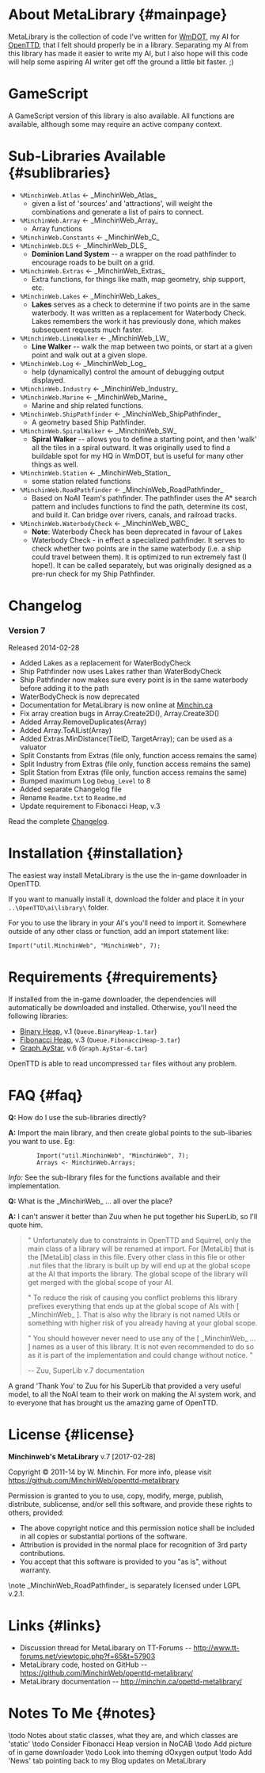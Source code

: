 ﻿About MetaLibrary                                                   {#mainpage}
===============================================================================

MetaLibrary is the collection of code I've written for
[WmDOT](http://www.tt-forums.net/viewtopic.php?f=65&t=53698), my AI for
[OpenTTD](http://www.openttd.org/), that I felt should properly be in a
library. Separating my AI from this library has made it easier to write my
AI, but I also hope will this code will help some aspiring AI writer get off
the ground a little bit faster. ;)

GameScript
===============================================================================
A GameScript version of this library is also available. All functions are
available, although some may require an active company context.

Sub-Libraries Available                                         {#sublibraries}
===============================================================================

- `%MinchinWeb.Atlas` ← \_MinchinWeb\_Atlas\_
    - given a list of 'sources' and 'attractions', will weight the combinations
        and generate a list of pairs to connect.
- `%MinchinWeb.Array` ← \_MinchinWeb\_Array\_
    - Array functions
- `%MinchinWeb.Constants` ← \_MinchinWeb\_C\_
- `%MinchinWeb.DLS` ← \_MinchinWeb\_DLS\_
    - **Dominion Land System** -- a wrapper on the road pathfinder to encourage
      roads to be built on a grid.
- `%MinchinWeb.Extras` ← \_MinchinWeb\_Extras\_
    - Extra functions, for things like math, map geometry, ship support, etc.
- `%MinchinWeb.Lakes` ← \_MinchinWeb\_Lakes\_
    - **Lakes** serves as a check to determine if two points are in the same
      waterbody. It was written as a replacement for Waterbody Check. Lakes
      remembers the work it has previously done, which makes subsequent requests
      much faster.
- `%MinchinWeb.LineWalker` ← \_MinchinWeb\_LW\_
    - **Line Walker** -- walk the map between two points, or start at a given
      point and walk out at a given slope.
- `%MinchinWeb.Log` ← \_MinchinWeb\_Log\_
    - help (dynamically) control the amount of debugging output displayed.
- `%MinchinWeb.Industry` ← \_MinchinWeb\_Industry\_
- `%MinchinWeb.Marine` ← \_MinchinWeb\_Marine\_
    - Marine and ship related functions.
- `%MinchinWeb.ShipPathfinder` ← \_MinchinWeb\_ShipPathfinder\_
    - A geometry based Ship Pathfinder.
- `%MinchinWeb.SpiralWalker` ← \_MinchinWeb\_SW\_
    - **Spiral Walker** -- allows you to define a starting point, and then
      'walk' all the tiles in a spiral outward. It was originally used to find a
      buildable spot for my HQ in WmDOT, but is useful for many other things as
      well.
- `%MinchinWeb.Station` ← \_MinchinWeb\_Station\_
    - some station related functions
- `%MinchinWeb.RoadPathfinder` ← \_MinchinWeb\_RoadPathfinder\_
    - Based on NoAI Team's pathfinder. The pathfinder uses the A* search pattern
      and includes functions to find the path, determine its cost, and build it.
      Can bridge over rivers, canals, and railroad tracks.
- `%MinchinWeb.WaterbodyCheck` ← \_MinchinWeb\_WBC\_
    - **Note**: Waterbody Check has been deprecated in favour of Lakes
    - Waterbody Check - in effect a specialized pathfinder. It serves to check
      whether two points are in the same waterbody (i.e. a ship could travel
      between them). It is optimized to run extremely fast (I hope!). It can be
      called separately, but was originally designed as a pre-run check for my
      Ship Pathfinder.

Changelog
===============================================================================
### Version 7

Released 2014-02-28

- Added Lakes as a replacement for WaterBodyCheck
- Ship Pathfinder now uses Lakes rather than WaterBodyCheck
- Ship Pathfinder now makes sure every point is in the same waterbody before
    adding it to the path
- WaterBodyCheck is now deprecated
- Documentation for MetaLibrary is now online at
    [Minchin.ca](http://minchin.ca/openttd-metalibrary)
- Fix array creation bugs in Array.Create2D(), Array.Create3D()
- Added Array.RemoveDuplicates(Array)
- Added Array.ToAIList(Array)
- Added Extras.MinDistance(TileID, TargetArray); can be used as a valuator
- Split Constants from Extras (file only, function access remains the same)
- Split Industry from Extras (file only, function access remains the same)
- Split Station from Extras (file only, function access remains the same)
- Bumped maximum Log `Debug_Level` to 8
- Added separate Changelog file
- Rename `Readme.txt` to `Readme.md`
- Update requirement to Fibonacci Heap, v.3

Read the complete [Changelog](md_openttd-metalibrary_changelog.html).

Installation                                                    {#installation}
===============================================================================

The easiest way install MetaLibrary is the use the in-game downloader in
OpenTTD.

If you want to manually install it, download the folder and place it in your
`..\OpenTTD\ai\library\` folder.

For you to use the library in your AI's you'll need to import it. Somewhere
outside of any other class or function, add an import statement like:

    Import("util.MinchinWeb", "MinchinWeb", 7);

Requirements                                                    {#requirements}
===============================================================================

If installed from the in-game downloader, the dependencies will
automatically be downloaded and installed. Otherwise, you'll need the
following libraries:

- [Binary Heap], v.1    (`Queue.BinaryHeap-1.tar`)  
- [Fibonacci Heap], v.3 (`Queue.FibonacciHeap-3.tar`)
- [Graph.AyStar], v.6   (`Graph.AyStar-6.tar`)

[Binary Heap]: http://binaries.openttd.org/bananas/ailibrary/Queue.BinaryHeap-1.tar.gz
[Graph.AyStar]: http://binaries.openttd.org/bananas/ailibrary/Graph.AyStar-6.tar.gz
[Fibonacci Heap]: http://binaries.openttd.org/bananas/ailibrary/Queue.FibonacciHeap-3.tar.gz

OpenTTD is able to read uncompressed `tar` files without any problem.

FAQ                                                                      {#faq}
===============================================================================

**Q:**  How do I use the sub-libraries directly?

**A:**  Import the main library, and then create global points to the
        sub-libaries you want to use. Eg:
~~~ 
        Import("util.MinchinWeb", "MinchinWeb", 7);
        Arrays <- MinchinWeb.Arrays;
~~~
*Info:* See the sub-library files for the functions available and their
            implementation.

**Q:**  What is the \_MinchinWeb\_ ... all over the place?

**A:**  I can't answer it better than Zuu when he put together his SuperLib, so
        I'll quote him.

> " Unfortunately due to constraints in OpenTTD and Squirrel, only the
>   main class of a library will be renamed at import. For [MetaLib]
>   that is the [MetaLib] class in this file. Every other class in this
>   file or other .nut files that the library is built up by will end
>   up at the global scope at the AI that imports the library. The
>   global scope of the library will get merged with the global scope
>   of your AI.
>
> " To reduce the risk of causing you conflict problems this library
>   prefixes everything that ends up at the global scope of AIs with
>   [ \_MinchinWeb\_ ]. That is also why the library is not named Utils or
>   something with higher risk of you already having at your global
>   scope.
>
> " You should however never need to use any of the [ \_MinchinWeb\_ ... ]
>   names as a user of this library. It is not even recommended to do
>   so as it is part of the implementation and could change without
>   notice. "
>
> -- Zuu, SuperLib v.7 documentation

A grand 'Thank You' to Zuu for his SuperLib that provided a very useful
    model, to all the NoAI team to their work on making the AI system work,
    and to everyone that has brought us the amazing game of OpenTTD.

License                                                              {#license}
===============================================================================

**Minchinweb's MetaLibrary** v.7 [2017-02-28]

Copyright © 2011-14 by W. Minchin.
For more info,
    please visit <https://github.com/MinchinWeb/openttd-metalibrary>

Permission is granted to you to use, copy, modify, merge, publish, 
distribute, sublicense, and/or sell this software, and provide these 
rights to others, provided:

- The above copyright notice and this permission notice shall be included
    in all copies or substantial portions of the software.
- Attribution is provided in the normal place for recognition of 3rd party
    contributions.
- You accept that this software is provided to you "as is", without warranty.

\note   \_MinchinWeb\_RoadPathfinder\_ is separately licensed under
        LGPL v.2.1.

Links                                                                  {#links}
===============================================================================
-   Discussion thread for MetaLibarary on TT-Forums -- 
    <http://www.tt-forums.net/viewtopic.php?f=65&t=57903>
-   MetaLibrary code, hosted on GitHub -- 
    <https://github.com/MinchinWeb/openttd-metalibrary/>
-   MetaLibrary documentation -- 
    <http://minchin.ca/opettd-metalibrary/>

Notes To Me                                                            {#notes}
===============================================================================
\todo       Notes about static classes, what they are, and which classes
            are 'static'
\todo       Consider Fibonacci Heap version in NoCAB
\todo       Add picture of in game downloader
\todo       Look into theming dOxygen output
\todo       Add 'News' tab pointing back to my Blog updates on MetaLibrary
